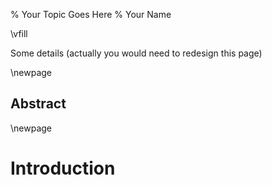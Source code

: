 % Your Topic Goes Here
% Your Name

\vfill

Some details (actually you would need to redesign this page)

\newpage

## Abstract

\newpage

# Introduction





